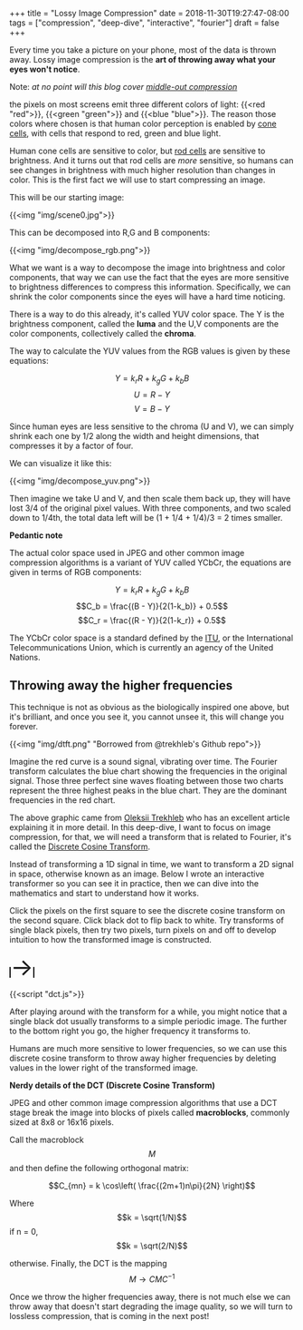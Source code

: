 +++
title = "Lossy Image Compression"
date = 2018-11-30T19:27:47-08:00
tags = ["compression", "deep-dive", "interactive", "fourier"]
draft = false
+++

Every time you take a picture on your phone, most of the data is thrown away.
Lossy image compression is the **art of throwing away what your eyes won't notice**.

Note: *at no point will this blog cover [middle-out compression](https://www.youtube.com/watch?v=uf7_m6z12p4)*

the pixels on most screens emit three different colors of light:
{{<red "red">}}, {{<green "green">}} and {{<blue "blue">}}. The reason
those colors where chosen is that human color perception is enabled
by [cone cells](https://en.wikipedia.org/wiki/Cone_cell), with cells
that respond to red, green and blue light.

Human cone cells are sensitive to color, but
[rod cells](https://en.wikipedia.org/wiki/Rod_cell) are sensitive to
brightness. And it turns out that rod cells are *more* sensitive, so
humans can see changes in brightness with much higher resolution than
changes in color. This is the first fact we will use to start compressing
an image.

This will be our starting image:

{{<img "img/scene0.jpg">}}

This can be decomposed into R,G and B components:

{{<img "img/decompose_rgb.png">}}

What we want is a way to decompose the image into brightness and color
components, that way we can use the fact that the eyes are more sensitive
to brightness differences to compress this information. Specifically,
we can shrink the color components since the eyes will have a hard time
noticing.

There is a way to do this already, it's called YUV color space. The Y is
the brightness component, called the **luma** and the U,V components are the
color components, collectively called the **chroma**.

The way to calculate the YUV values from the RGB values is given by these
equations:

$$Y = k_r R + k_g G + k_b B $$
$$U = R - Y$$
$$V = B - Y$$

Since human eyes are less sensitive to the chroma (U and V), we can simply
shrink each one by 1/2 along the width and height dimensions, that compresses
it by a factor of four.

We can visualize it like this:

{{<img "img/decompose_yuv.png">}}

Then imagine we take U and V, and then scale them back up, they will have lost
3/4 of the original pixel values. With three components, and two scaled down to
1/4th, the total data left will be (1 + 1/4 + 1/4)/3 = 2 times smaller.

<div class="yellow-note">
<b>Pedantic note</b>
<br>

The actual color space used in JPEG and other common image compression
algorithms is a variant of YUV called YCbCr, the equations are given
in terms of RGB components:

$$Y = k_r R + k_g G + k_b B $$
$$C_b = \frac{(B - Y)}{2(1-k_b)} + 0.5$$
$$C_r = \frac{(R - Y)}{2(1-k_r)} + 0.5$$

The YCbCr color space is a standard defined by the <a href="https://itu.int">ITU</a>,
or the International Telecommunications Union, which is currently an agency of
the United Nations.

</div>

## Throwing away the higher frequencies

This technique is not as obvious as the biologically inspired one above, but it's
brilliant, and once you see it, you cannot unsee it, this will change you forever.

{{<img "img/dtft.png" "Borrowed from @trekhleb's Github repo">}}

Imagine the red curve is a sound signal, vibrating over time. The Fourier transform
calculates the blue chart showing the frequencies in the original signal.
Those three perfect sine waves floating between those two charts represent the
three highest peaks in the blue chart. They are the dominant frequencies in the
red chart.

The above graphic came from [Oleksii Trekhleb](https://medium.com/@trekhleb/playing-with-discrete-fourier-transform-algorithm-in-javascript-57087c74a520) who has an excellent article
explaining it in more detail. In this deep-dive, I want to focus on image compression, for
that, we will need a transform that is related to Fourier, it's called the [Discrete Cosine
Transform](https://en.wikipedia.org/wiki/Discrete_cosine_transform).

Instead of transforming a 1D signal in time, we want to transform a 2D signal in space,
otherwise known as an image. Below I wrote an interactive transformer so you can see it in
practice, then we can dive into the mathematics and start to understand how it works.

Click the pixels on the first square to see the discrete cosine transform on the second square.
Click black dot to flip back to white. Try transforms
of single black pixels, then try two pixels, turn pixels on and off to develop intuition to
how the transformed image is constructed.

<canvas id="dct1" width="256" height="256" style="border:1px solid #000000;">
</canvas>
<span style="font-size: 3em;">&rarr;</span>
<canvas id="dct2" width="256" height="256" style="border:1px solid #000000;">
</canvas>

{{<script "dct.js">}}

After playing around with the transform for a while, you might notice that a single black dot
usually transforms to a simple periodic image. The further to the bottom right you go, the
higher frequency it transforms to.

Humans are much more sensitive to lower frequencies, so we can use this
discrete cosine transform to throw away higher frequencies by deleting values in the lower
right of the transformed image.


<div class="yellow-note">
<b>Nerdy details of the DCT (Discrete Cosine Transform)</b>
<br>

JPEG and other common image compression algorithms that use a DCT stage break the image
into blocks of pixels called <b>macroblocks</b>, commonly sized at 8x8 or 16x16 pixels.

Call the macroblock $$M$$ and then define the following orthogonal matrix:

$$C_{mn} = k \cos\left( \frac{(2m+1)n\pi}{2N} \right)$$

Where $$k = \sqrt(1/N)$$ if n = 0,
$$k = \sqrt(2/N)$$

otherwise. Finally, the DCT is the mapping $$M \to CMC^{-1}$$

</div>

Once we throw the higher frequencies away, there is not much else we can throw away that doesn't 
start degrading the image quality, so we will turn to lossless compression, that is coming in the 
next post!
